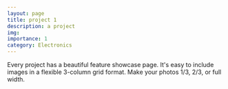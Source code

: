 ```yaml
---
layout: page
title: project 1
description: a project 
img:
importance: 1
category: Electronics
---
```


Every project has a beautiful feature showcase page.
It's easy to include images in a flexible 3-column grid format.
Make your photos 1/3, 2/3, or full width.
